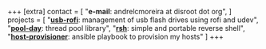 +++
[extra]
contact = [
    "**e-mail**: andrelcmoreira at disroot dot org",
]
projects = [
    "**[usb-rofi](https://github.com/andrelcmoreira/usb-rofi.git)**: management of usb flash drives using rofi and udev",
    "**[pool-day](https://github.com/andrelcmoreira/pool-day.git)**: thread pool library",
    "**[rsh](https://github.com/andrelcmoreira/rsh.git)**: simple and portable reverse shell",
    "**[host-provisioner](https://github.com/andrelcmoreira/host-provisioner.git)**: ansible playbook to provision my hosts"
]
+++
